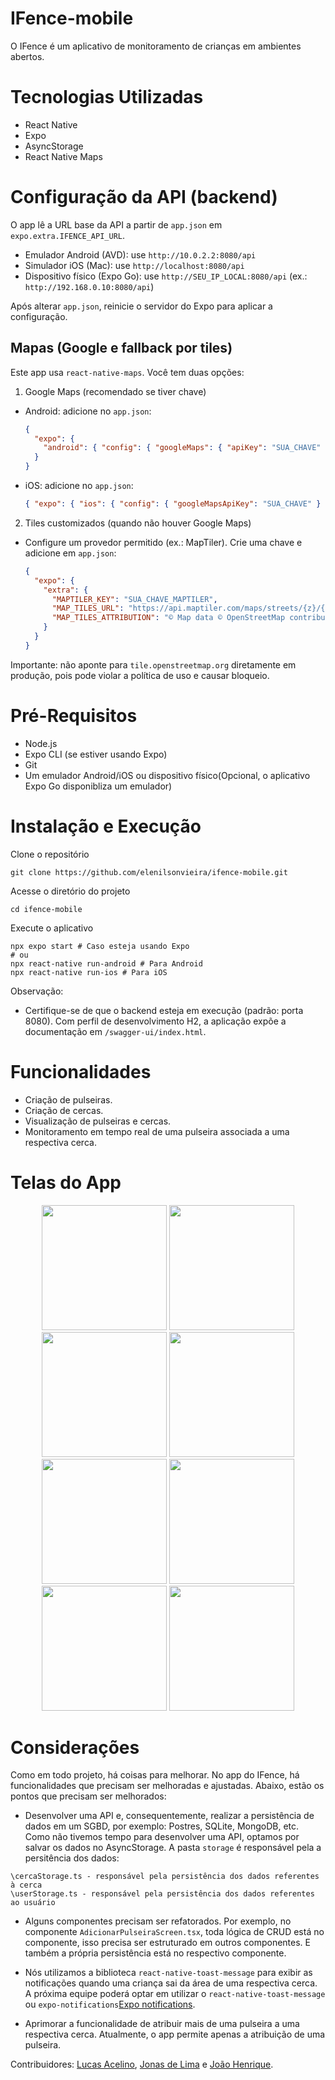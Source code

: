 # IFence-mobile
O IFence é um aplicativo de monitoramento de crianças em ambientes abertos.

# Tecnologias Utilizadas
- React Native
- Expo
- AsyncStorage 
- React Native Maps

# Configuração da API (backend)
O app lê a URL base da API a partir de `app.json` em `expo.extra.IFENCE_API_URL`.

- Emulador Android (AVD): use `http://10.0.2.2:8080/api`
- Simulador iOS (Mac): use `http://localhost:8080/api`
- Dispositivo físico (Expo Go): use `http://SEU_IP_LOCAL:8080/api` (ex.: `http://192.168.0.10:8080/api`)

Após alterar `app.json`, reinicie o servidor do Expo para aplicar a configuração.

## Mapas (Google e fallback por tiles)

Este app usa `react-native-maps`. Você tem duas opções:

1) Google Maps (recomendado se tiver chave)

- Android: adicione no `app.json`:
  ```json
  {
    "expo": {
      "android": { "config": { "googleMaps": { "apiKey": "SUA_CHAVE" } } }
    }
  }
  ```
- iOS: adicione no `app.json`:
  ```json
  { "expo": { "ios": { "config": { "googleMapsApiKey": "SUA_CHAVE" } } } }
  ```

2) Tiles customizados (quando não houver Google Maps)

- Configure um provedor permitido (ex.: MapTiler). Crie uma chave e adicione em `app.json`:
  ```json
  {
    "expo": {
      "extra": {
        "MAPTILER_KEY": "SUA_CHAVE_MAPTILER",
        "MAP_TILES_URL": "https://api.maptiler.com/maps/streets/{z}/{x}/{y}.png?key=SUA_CHAVE_MAPTILER",
        "MAP_TILES_ATTRIBUTION": "© Map data © OpenStreetMap contributors, Tiles by MapTiler"
      }
    }
  }
  ```

Importante: não aponte para `tile.openstreetmap.org` diretamente em produção, pois pode violar a política de uso e causar bloqueio.

# Pré-Requisitos
- Node.js
- Expo CLI (se estiver usando Expo)
- Git
- Um emulador Android/iOS ou dispositivo físico(Opcional, o aplicativo Expo Go disponibliza um emulador)

# Instalação e Execução
Clone o repositório
```
git clone https://github.com/elenilsonvieira/ifence-mobile.git
```

Acesse o diretório do projeto
```
cd ifence-mobile
```

Execute o aplicativo
```
npx expo start # Caso esteja usando Expo
# ou
npx react-native run-android # Para Android
npx react-native run-ios # Para iOS
```

Observação:
- Certifique-se de que o backend esteja em execução (padrão: porta 8080). Com perfil de desenvolvimento H2, a aplicação expõe a documentação em `/swagger-ui/index.html`.

# Funcionalidades 
- Criação de pulseiras.
- Criação de cercas.
- Visualização de pulseiras e cercas.
- Monitoramento em tempo real de uma pulseira associada a uma respectiva cerca. 

# Telas do App
<p align="center">
  <img src="/ifence-mobile/assets/images/TelaInicial.jpg" width="200" />
  <img src="/ifence-mobile/assets/images/addPulseira.jpg" width="200" />
  <img src="ifence-mobile/assets/images/addCerca.jpg" width="200" />
  <img src="ifence-mobile/assets/images/Tela de alarme.jpg" width="200" />
  <img src="ifence-mobile/assets/images/mapa.jpg" width="200" />
  <img src="ifence-mobile/assets/images/cadastro.jpg" width="200" />
  <img src="ifence-mobile/assets/images/login.jpg" width="200" />
   <img src="ifence-mobile/assets/images/telaInicial-Ofc-Ifence.png" width="200" />
</p>

# Considerações
Como em todo projeto, há coisas para melhorar. No app do IFence, há funcionalidades que precisam ser melhoradas e ajustadas. Abaixo, estão os pontos que precisam ser melhorados:

- Desenvolver uma API  e, consequentemente, realizar a persistência de dados em um SGBD, por exemplo: Postres, SQLite, MongoDB, etc. Como não tivemos tempo para desenvolver uma API, optamos por salvar os dados no AsyncStorage.
A pasta `storage` é responsável pela a persitência dos dados:
```
\cercaStorage.ts - responsável pela persistência dos dados referentes à cerca
\userStorage.ts - responsável pela persistência dos dados referentes ao usuário
```

- Alguns componentes precisam ser refatorados. Por exemplo, no componente `AdicionarPulseiraScreen.tsx`, toda lógica de CRUD está no componente, isso precisa ser estruturado em outros componentes. E também a própria persistência está no respectivo componente. 

- Nós utilizamos a biblioteca `react-native-toast-message` para exibir as notificações quando uma criança sai da área de uma respectiva cerca. A próxima equipe poderá optar em utilizar o `react-native-toast-message` ou `expo-notifications`[Expo notifications](https://docs.expo.dev/versions/latest/sdk/notifications/).

- Aprimorar a funcionalidade de atribuir mais de uma pulseira a uma respectiva cerca. Atualmente, o app permite apenas a atribuição de uma pulseira.

Contribuidores: [Lucas Acelino](https://github.com/lucasacelino), [Jonas de Lima](https://github.com/Jonaslima07) e [João Henrique](https://github.com/HenrIcosta16).





